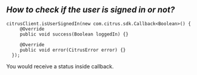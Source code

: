 <i><h2><b>How to check if the user is signed in or not?</b></h2></i>  

```
citrusClient.isUserSignedIn(new com.citrus.sdk.Callback<Boolean>() {
     @Override
     public void success(Boolean loggedIn) {}

     @Override
     public void error(CitrusError error) {}
  });
```
You would receive a status inside callback.
